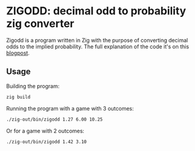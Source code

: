 # ZIGODD: decimal odd to probability zig converter

Zigodd is a program written in Zig with the purpose of converting 
decimal odds to the implied probability. The full explanation of the code
it's on this [blogpost](https://vinybrasil.github.io/blog/zigodd).

## Usage

Building the program:

```bash
zig build
```

Running the program with a game with 3 outcomes:
```bash
./zig-out/bin/zigodd 1.27 6.00 10.25
```

Or for a game with 2 outcomes:
```bash
./zig-out/bin/zigodd 1.42 3.10
```